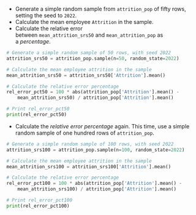- Generate a simple random sample from `attrition_pop` of fifty rows, setting the seed to `2022`.
- Calculate the mean employee `Attrition` in the sample.
- Calculate the relative error between `mean_attrition_srs50` and `mean_attrition_pop` as a _percentage_.
```Python
# Generate a simple random sample of 50 rows, with seed 2022
attrition_srs50 = attrition_pop.sample(n=50, random_state=2022)

# Calculate the mean employee attrition in the sample
mean_attrition_srs50 = attrition_srs50['Attrition'].mean()

# Calculate the relative error percentage
rel_error_pct50 = 100 * abs(attrition_pop['Attrition'].mean() -
	mean_attrition_srs50) / attrition_pop['Attrition'].mean()

# Print rel_error_pct50
print(rel_error_pct50)
```
- Calculate the _relative error percentage_ again. This time, use a simple random sample of one hundred rows of `attrition_pop`.
```Python
# Generate a simple random sample of 100 rows, with seed 2022
attrition_srs100 = attrition_pop.sample(n=100, random_state=2022)

# Calculate the mean employee attrition in the sample
mean_attrition_srs100 = attrition_srs100['Attrition'].mean()

# Calculate the relative error percentage
rel_error_pct100 = 100 * abs(attrition_pop['Attrition'].mean() -
	mean_attrition_srs100) / attrition_pop['Attrition'].mean() 

# Print rel_error_pct100
print(rel_error_pct100)
```